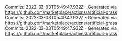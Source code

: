 Commits: 2022-03-03T05:49:47.932Z - Generated via https://github.com/marketplace/actions/artificial-grass
<br>
Commits: 2022-03-03T05:49:47.932Z - Generated via https://github.com/marketplace/actions/artificial-grass
<br>
Commits: 2022-03-03T05:49:47.932Z - Generated via https://github.com/marketplace/actions/artificial-grass
<br>
